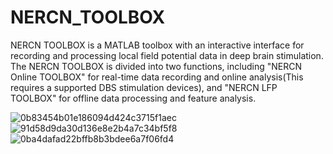 # NERCN_TOOLBOX
NERCN TOOLBOX is a MATLAB toolbox with an interactive interface for recording and processing local field potential data in deep brain stimulation. The NERCN TOOLBOX is divided into two functions, including "NERCN Online TOOLBOX" for real-time data recording and online analysis(This requires a supported DBS stimulation devices), and "NERCN LFP TOOLBOX" for offline data processing and feature analysis.

![0b83454b01e186094d424c3715f1aec](https://user-images.githubusercontent.com/53000211/185783526-2bf414db-df45-472c-9f5a-578a432e9383.jpg)
![91d58d9da30d136e8e2b4a7c34bf5f8](https://user-images.githubusercontent.com/53000211/185783586-66a7e79b-41bb-400e-999e-93fa25c75f81.jpg)
![0ba4dafad22bffb8b3bdee6a7f06fd4](https://user-images.githubusercontent.com/53000211/185783619-0a1db2c8-2b3b-40c3-afc9-edcf456d8e08.jpg)
